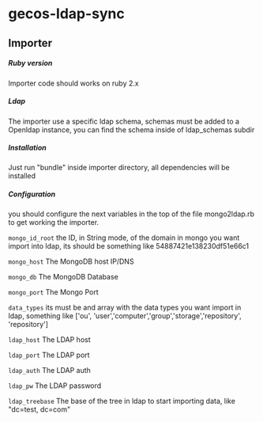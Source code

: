 gecos-ldap-sync
===============


## Importer

##### Ruby version
Importer code should works on ruby 2.x

##### Ldap
The importer use a specific ldap schema, schemas must be added to a Openldap instance, you can find the schema inside of ldap_schemas subdir

##### Installation
Just run "bundle" inside importer directory, all dependencies will be installed

##### Configuration
you should configure the next variables in the top of the file mongo2ldap.rb to get working the importer.

``` mongo_id_root ``` the ID, in String mode, of the domain in mongo you want import into ldap, its should be something like 54887421e138230df51e66c1

``` mongo_host ```  The MongoDB host IP/DNS 

``` mongo_db ```  The MongoDB Database

``` mongo_port ``` The Mongo Port

``` data_types ``` its must be and array with the data types you want import in ldap, something like  ['ou', 'user','computer','group','storage','repository', 'repository']

``` ldap_host ``` The LDAP host

``` ldap_port ``` The LDAP port

``` ldap_auth ``` The LDAP auth

``` ldap_pw ``` The LDAP password

``` ldap_treebase ``` The base of the tree in ldap to start importing data, like "dc=test, dc=com"


